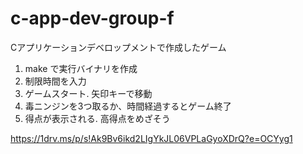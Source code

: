 # c-app-dev-group-f
Cアプリケーションデベロップメントで作成したゲーム

1. make で実行バイナリを作成
2. 制限時間を入力
3. ゲームスタート. 矢印キーで移動
4. 毒ニンジンを3つ取るか、時間経過するとゲーム終了
5. 得点が表示される. 高得点をめざそう

https://1drv.ms/p/s!Ak9Bv6ikd2LIgYkJL06VPLaGyoXDrQ?e=OCYyg1
